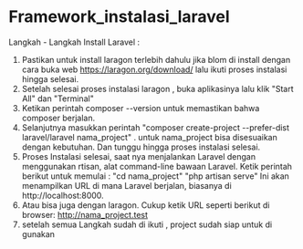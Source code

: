 # Framework_instalasi_laravel

Langkah - Langkah Install Laravel :
1. Pastikan untuk install laragon terlebih dahulu jika blom di install dengan cara buka web https://laragon.org/download/ lalu ikuti proses instalasi hingga selesai.
2. Setelah selesai proses instalasi laragon , buka aplikasinya lalu klik "Start All" dan "Terminal" 
3. Ketikan perintah  composer --version untuk memastikan bahwa composer berjalan.
4. Selanjutnya masukkan perintah "composer create-project --prefer-dist laravel/laravel nama_project" . untuk nama_project bisa disesuaikan dengan kebutuhan. Dan tunggu hingga proses instalasi selesai.
5. Proses Instalasi selesai, saat nya menjalankan Laravel dengan menggunakan rtisan, alat command-line bawaan Laravel. Ketik perintah berikut untuk memulai : 
"cd nama_project"
"php artisan serve"
Ini akan menampilkan URL di mana Laravel berjalan, biasanya di 
http://localhost:8000. 
6. Atau bisa juga dengan laragon. Cukup ketik URL seperti berikut di browser: http://nama_project.test 
7. setelah semua Langkah sudah di ikuti , project sudah siap untuk di gunakan 
